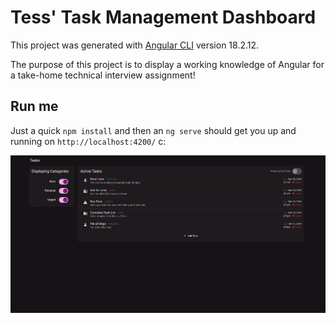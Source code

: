 # Tess' Task Management Dashboard

This project was generated with [Angular CLI](https://github.com/angular/angular-cli) version 18.2.12.

The purpose of this project is to display a working knowledge of Angular for a take-home technical interview assignment!


## Run me

Just a quick `npm install` and then an `ng serve` should get you up and running on `http://localhost:4200/` c:


![Screenshot of working dashboard](./public/Images/Screenshot.png)